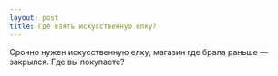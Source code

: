 ```yaml
---
layout: post 
title: Где взять искусственную елку? 
--- 
```

Срочно нужен искусственную елку, магазин где брала раньше — закрылся. Где вы покупаете?